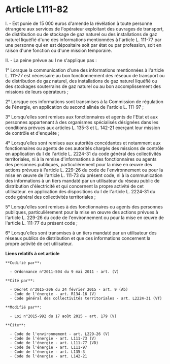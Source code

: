 # Article L111-82

I. - Est punie de 15 000 euros d'amende la révélation à toute personne étrangère aux services de l'opérateur exploitant des
ouvrages de transport, de distribution ou de stockage de gaz naturel ou des installations de gaz naturel liquéfié d'une des
informations mentionnées à l'article L. 111-77 par une personne qui en est dépositaire soit par état ou par profession, soit
en raison d'une fonction ou d'une mission temporaire. 

II. - La peine prévue au I ne s'applique pas : 

1° Lorsque la communication d'une des informations mentionnées à l'article L. 111-77 est nécessaire au bon fonctionnement des
réseaux de transport ou de distribution de gaz naturel, des installations de gaz naturel liquéfié ou des stockages
souterrains de gaz naturel ou au bon accomplissement des missions de leurs opérateurs ; 

2° Lorsque ces informations sont transmises à la Commission de régulation de l'énergie, en application du second alinéa de
l'article L. 111-97 ; 

3° Lorsqu'elles sont remises aux fonctionnaires et agents de l'Etat et aux personnes appartenant à des organismes spécialisés
désignées dans les conditions prévues aux articles L. 135-3 et L. 142-21 exerçant leur mission de contrôle et d'enquête ; 

4° Lorsqu'elles sont remises aux autorités concédantes et notamment aux fonctionnaires ou agents de ces autorités chargés des
missions de contrôle en application du I de l'article L. 2224-31 du code général des collectivités territoriales, ni à la
remise d'informations à des fonctionnaires ou agents des personnes publiques, particulièrement pour la mise en œuvre des
actions prévues à l'article L. 229-26 du code de l'environnement ou pour la mise en œuvre de l'article L. 111-73 du présent
code, ni à la communication des informations à un tiers mandaté par un utilisateur du réseau public de distribution
d'électricité et qui concernent la propre activité de cet utilisateur. en application des dispositions du I de l'article L.
2224-31 du code général des collectivités territoriales ; 

5° Lorsqu'elles sont remises à des fonctionnaires ou agents des personnes publiques, particulièrement pour la mise en œuvre
des actions prévues à l'article L. 229-26 du code de l'environnement ou pour la mise en œuvre de l'article L. 111-77 du
présent code ; 

6° Lorsqu'elles sont transmises à un tiers mandaté par un utilisateur des réseaux publics de distribution et que ces
informations concernent la propre activité de cet utilisateur.

**Liens relatifs à cet article**

	**Codifié par**:

	  - Ordonnance n°2011-504 du 9 mai 2011 - art. (V)

	**Cité par**:

	  - Décret n°2015-206 du 24 février 2015 - art. 9 (Ab)
	  - Code de l'énergie - art. R134-16 (V)
	  - Code général des collectivités territoriales - art. L2224-31 (VT)

	**Modifié par**:

	  - Loi n°2015-992 du 17 août 2015 - art. 179 (V)

	**Cite**:

	  - Code de l'environnement - art. L229-26 (V)
	  - Code de l'énergie - art. L111-73 (V)
	  - Code de l'énergie - art. L111-77 (VD)
	  - Code de l'énergie - art. L111-97
	  - Code de l'énergie - art. L135-3
	  - Code de l'énergie - art. L142-21
